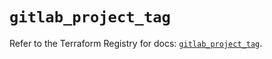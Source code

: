 # `gitlab_project_tag`

Refer to the Terraform Registry for docs: [`gitlab_project_tag`](https://registry.terraform.io/providers/gitlabhq/gitlab/17.0.0/docs/resources/project_tag).
